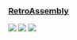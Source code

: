 ### [RetroAssembly](https://github.com/arianrhodsandlot/retro-assembly)

![](https://img.shields.io/github/license/arianrhodsandlot/retro-assembly)
[![](https://img.shields.io/github/last-commit/scillidan/retro-assembly/master?label=last%20commit%20(fork))](https://github.com/scillidan/retro-assembly)
![](https://img.shields.io/badge/Vercel-black?style=flat&logo=Vercel&logoColor=white)